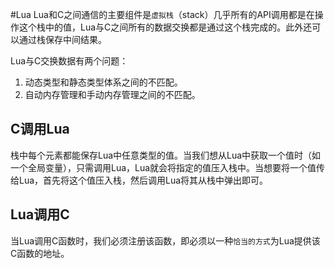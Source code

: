 #Lua 
Lua和C之间通信的主要组件是`虚拟栈`（stack）几乎所有的API调用都是在操作这个栈中的值，Lua与C之间所有的数据交换都是通过这个栈完成的。此外还可以通过栈保存中间结果。

Lua与C交换数据有两个问题：
1. 动态类型和静态类型体系之间的不匹配。
2. 自动内存管理和手动内存管理之间的不匹配。

## C调用Lua
栈中每个元素都能保存Lua中任意类型的值。当我们想从Lua中获取一个值时（如一个全局变量），只需调用Lua，Lua就会将指定的值压入栈中。当想要将一个值传给Lua，首先将这个值压入栈，然后调用Lua将其从栈中弹出即可。

## Lua调用C
当Lua调用C函数时，我们必须注册该函数，即必须以一种`恰当的方式`为Lua提供该C函数的地址。